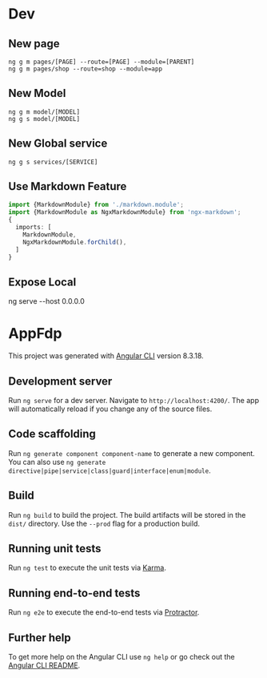 # Dev

## New page
```
ng g m pages/[PAGE] --route=[PAGE] --module=[PARENT]
ng g m pages/shop --route=shop --module=app
```
## New Model
```
ng g m model/[MODEL]
ng g s model/[MODEL]
```
## New Global service
```
ng g s services/[SERVICE]
```

## Use Markdown Feature
```ts
import {MarkdownModule} from './markdown.module'; 
import {MarkdownModule as NgxMarkdownModule} from 'ngx-markdown'; 
{
  imports: [
    MarkdownModule,
    NgxMarkdownModule.forChild(),
  ]
}
```

## Expose Local
ng serve --host 0.0.0.0


# AppFdp

This project was generated with [Angular CLI](https://github.com/angular/angular-cli) version 8.3.18.

## Development server

Run `ng serve` for a dev server. Navigate to `http://localhost:4200/`. The app will automatically reload if you change any of the source files.

## Code scaffolding

Run `ng generate component component-name` to generate a new component. You can also use `ng generate directive|pipe|service|class|guard|interface|enum|module`.

## Build

Run `ng build` to build the project. The build artifacts will be stored in the `dist/` directory. Use the `--prod` flag for a production build.

## Running unit tests

Run `ng test` to execute the unit tests via [Karma](https://karma-runner.github.io).

## Running end-to-end tests

Run `ng e2e` to execute the end-to-end tests via [Protractor](http://www.protractortest.org/).

## Further help

To get more help on the Angular CLI use `ng help` or go check out the [Angular CLI README](https://github.com/angular/angular-cli/blob/master/README.md).

